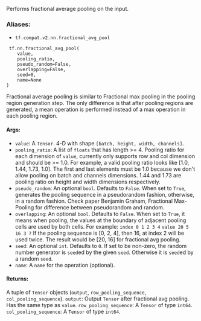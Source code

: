 Performs fractional average pooling on the input.
### Aliases:
- `tf.compat.v2.nn.fractional_avg_pool`

```
 tf.nn.fractional_avg_pool(
    value,
    pooling_ratio,
    pseudo_random=False,
    overlapping=False,
    seed=0,
    name=None
)
```
Fractional average pooling is similar to Fractional max pooling in the pooling region generation step. The only difference is that after pooling regions are generated, a mean operation is performed instead of a max operation in each pooling region.
#### Args:
- `value`: A `Tensor`. 4-D with shape `[batch, height, width, channels]`.
- `pooling_ratio`: A list of `floats` that has length >= 4. Pooling ratio for each dimension of `value`, currently only supports row and col dimension and should be >= 1.0. For example, a valid pooling ratio looks like [1.0, 1.44, 1.73, 1.0]. The first and last elements must be 1.0 because we don't allow pooling on batch and channels dimensions. 1.44 and 1.73 are pooling ratio on height and width dimensions respectively.
- `pseudo_random`: An optional `bool`. Defaults to `False`. When set to `True`, generates the pooling sequence in a pseudorandom fashion, otherwise, in a random fashion. Check paper Benjamin Graham, Fractional Max-Pooling for difference between pseudorandom and random.
- `overlapping`: An optional `bool`. Defaults to `False`. When set to `True`, it means when pooling, the values at the boundary of adjacent pooling cells are used by both cells. For example: `index 0 1 2 3 4` `value 20 5 16 3 7` If the pooling sequence is [0, 2, 4], then 16, at index 2 will be used twice. The result would be [20, 16] for fractional avg pooling.
- `seed`: An optional `int`. Defaults to `0`. If set to be non-zero, the random number generator is `seed`ed by the given `seed`. Otherwise it is `seed`ed by a random `seed`.
- `name`: A `name` for the operation (optional).
#### Returns:
A tuple of `Tensor` objects (`output`, `row_pooling_sequence`, `col_pooling_sequence`). `output`: Output `Tensor` after fractional avg pooling. Has the same type as `value`. `row_pooling_sequence`: A `Tensor` of type `int64`. `col_pooling_sequence`: A `Tensor` of type `int64`.
